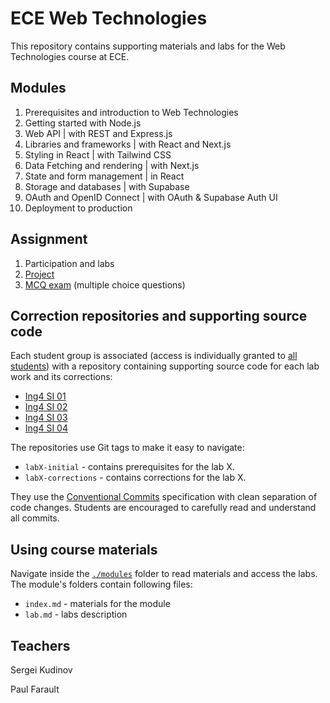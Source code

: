 
# ECE Web Technologies

This repository contains supporting materials and labs for the Web Technologies course at ECE.

## Modules

1. Prerequisites and introduction to Web Technologies
2. Getting started with Node.js
3. Web API | with REST and Express.js
4. Libraries and frameworks | with React and Next.js
5. Styling in React | with Tailwind CSS
6. Data Fetching and rendering | with Next.js
7. State and form management | in React
8. Storage and databases | with Supabase
9. OAuth and OpenID Connect | with OAuth & Supabase Auth UI
10. Deployment to production

## Assignment

1. Participation and labs
2. [Project](project-instructions.md)
3. [MCQ exam](exam-instructions.md) (multiple choice questions)

## Correction repositories and supporting source code

Each student group is associated (access is individually granted to [all students](https://github.com/adaltas/ece-webtech-2022-fall/discussions/1)) with a repository containing supporting source code for each lab work and its corrections:

- [Ing4 SI 01](https://github.com/adaltas/ece-webtech-2023-fall-gr01/)
- [Ing4 SI 02](https://github.com/adaltas/ece-webtech-2023-fall-gr02/)
- [Ing4 SI 03](https://github.com/adaltas/ece-webtech-2023-fall-gr03/)
- [Ing4 SI 04](https://github.com/adaltas/ece-webtech-2023-fall-gr04/)

The repositories use Git tags to make it easy to navigate:
- `labX-initial` - contains prerequisites for the lab X.
- `labX-corrections` - contains corrections for the lab X.

They use the [Conventional Commits](https://www.conventionalcommits.org/en/v1.0.0/) specification with clean separation of code changes. Students are encouraged to carefully read and understand all commits.

## Using course materials

Navigate inside the [`./modules`](modules) folder to read materials and access the labs. The module's folders contain following files:

- `index.md` - materials for the module
- `lab.md` - labs description

## Teachers

Sergei Kudinov   

Paul Farault
